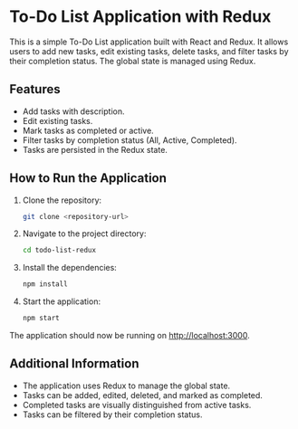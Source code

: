 # To-Do List Application with Redux

This is a simple To-Do List application built with React and Redux. It allows users to add new tasks, edit existing tasks, delete tasks, and filter tasks by their completion status. The global state is managed using Redux.

## Features

- Add tasks with description.
- Edit existing tasks.
- Mark tasks as completed or active.
- Filter tasks by completion status (All, Active, Completed).
- Tasks are persisted in the Redux state.

## How to Run the Application

1. Clone the repository:
    ```bash
    git clone <repository-url>
    ```

2. Navigate to the project directory:
    ```bash
    cd todo-list-redux
    ```

3. Install the dependencies:
    ```bash
    npm install
    ```

4. Start the application:
    ```bash
    npm start
    ```

The application should now be running on [http://localhost:3000](http://localhost:3000).

## Additional Information

- The application uses Redux to manage the global state.
- Tasks can be added, edited, deleted, and marked as completed.
- Completed tasks are visually distinguished from active tasks.
- Tasks can be filtered by their completion status.
